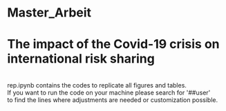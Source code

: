 # Master_Arbeit
# The impact of the Covid-19 crisis on international risk sharing
<br>
rep.ipynb contains the codes to replicate all figures and tables.
<br>
If you want to run the code on your machine please search for '##user'
<br>
to find the lines where adjustments are needed or customization possible.
